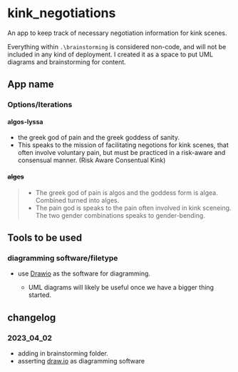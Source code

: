 # kink_negotiations

An app to keep track of necessary negotiation information for kink scenes.

Everything within `.\brainstorming` is considered non-code, and will not be included in any kind of deployment. I created it as a space to put UML diagrams and brainstorming for content.

## App name

### Options/Iterations

#### algos-lyssa
<style>
    .h4 {
        color: green;
        background-color: yellow;
    }
</style>

- the greek god of pain and the greek goddess of sanity.
- This speaks to the mission of facilitating negotions for kink scenes, that often involve voluntary pain, but must be practiced in a risk-aware and consensual manner. (Risk Aware Consentual Kink)

#### ~~alges~~

> - The greek god of pain is algos and the goddess form is algea. Combined turned into alges.
> - The pain god is speaks to the pain often involved in kink sceneing. The two gender combinations speaks to gender-bending.

## Tools to be used

### diagramming software/filetype

- use [Drawio](https://app.diagrams.net) as the software for diagramming.

  - UML diagrams will likely be useful once we have a bigger thing started.

## changelog

### 2023_04_02

- adding in brainstorming folder.
- asserting [draw.io](https://app.diagrams.net) as diagramming software
